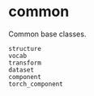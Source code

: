 # common

Common base classes.

```{toctree}
structure
vocab
transform
dataset
component
torch_component
```

